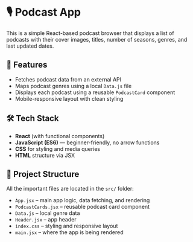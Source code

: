 # 🎙️ Podcast App

This is a simple React-based podcast browser that displays a list of podcasts with their cover images, titles, number of seasons, genres, and last updated dates.

## 🚀 Features

- Fetches podcast data from an external API
- Maps podcast genres using a local `Data.js` file
- Displays each podcast using a reusable `PodcastCard` component
- Mobile-responsive layout with clean styling

## 🛠️ Tech Stack

- **React** (with functional components)
- **JavaScript (ES6)** — beginner-friendly, no arrow functions
- **CSS** for styling and media queries
- **HTML** structure via JSX

## 📁 Project Structure

All the important files are located in the `src/` folder:

- `App.jsx` – main app logic, data fetching, and rendering
- `PodcastCards.jsx` – reusable podcast card component
- `Data.js` – local genre data
- `Header.jsx` – app header
- `index.css` – styling and responsive layout
- `main.jsx` – where the app is being rendered
